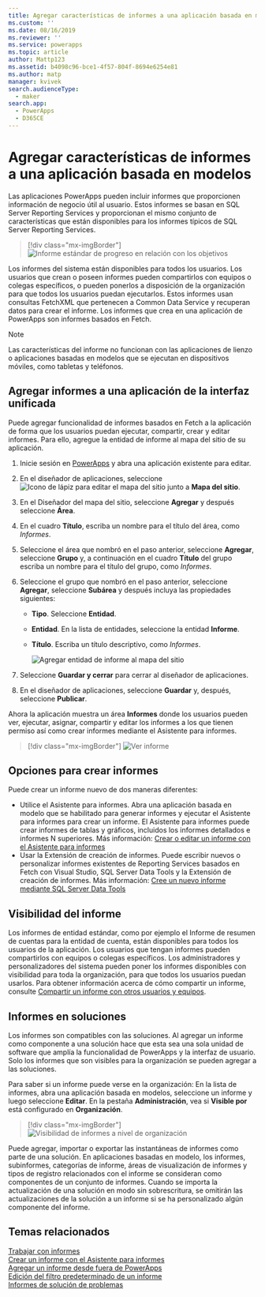 ```yaml
---
title: Agregar características de informes a una aplicación basada en modelos
ms.custom: ''
ms.date: 08/16/2019
ms.reviewer: ''
ms.service: powerapps
ms.topic: article
author: Mattp123
ms.assetid: b4098c96-bce1-4f57-804f-8694e6254e81
ms.author: matp
manager: kvivek
search.audienceType:
  - maker
search.app:
  - PowerApps
  - D365CE
---
```

# <a name="add-reporting-features-to-your-model-driven-app"></a>Agregar características de informes a una aplicación basada en modelos

Las aplicaciones PowerApps pueden incluir informes que proporcionen información de negocio útil al usuario. Estos informes se basan en SQL Server Reporting Services y proporcionan el mismo conjunto de características que están disponibles para los informes típicos de SQL Server Reporting Services.

> [!div class="mx-imgBorder"] 
> ![](media/progress-against-goals-report.png "Informe estándar de progreso en relación con los objetivos")

Los informes del sistema están disponibles para todos los usuarios. Los usuarios que crean o poseen informes pueden compartirlos con equipos o colegas específicos, o pueden ponerlos a disposición de la organización para que todos los usuarios puedan ejecutarlos. Estos informes usan consultas FetchXML que pertenecen a Common Data Service y recuperan datos para crear el informe. Los informes que crea en una aplicación de PowerApps son informes basados en Fetch.

> [!NOTE]
> Las características del informe no funcionan con las aplicaciones de lienzo o aplicaciones basadas en modelos que se ejecutan en dispositivos móviles, como tabletas y teléfonos. 

<!-- Reports can be built in either of the following ways.

- From a model-driven app using the report wizard. More information: [Create or edit a report using the Report Wizard](/dynamics365/customer-engagement/basics/create-edit-copy-report-wizard) 
- Create custom reports using SQL Server Data Tools and Report Authoring Extensions. More information: [Reporting and Analytics Guide](/dynamics365/customer-engagement/analytics/reporting-analytics-with-dynamics-365)  -->


## <a name="add-reporting-to-a-unified-interface-app"></a>Agregar informes a una aplicación de la interfaz unificada
Puede agregar funcionalidad de informes basados en Fetch a la aplicación de forma que los usuarios puedan ejecutar, compartir, crear y editar informes. Para ello, agregue la entidad de informe al mapa del sitio de su aplicación. 

1. Inicie sesión en [PowerApps](https://web.powerapps.com/?utm_source=padocs&utm_medium=linkinadoc&utm_campaign=referralsfromdoc) y abra una aplicación existente para editar. 
2. En el diseñador de aplicaciones, seleccione ![Icono de lápiz para editar el mapa del sitio](media/ccf-pencil-icon.png) junto a **Mapa del sitio**. 
3. En el Diseñador del mapa del sitio, seleccione **Agregar** y después seleccione **Área**. 
4. En el cuadro **Título**, escriba un nombre para el título del área, como *Informes*. 
5. Seleccione el área que nombró en el paso anterior, seleccione **Agregar**, seleccione **Grupo** y, a continuación en el cuadro **Título** del grupo escriba un nombre para el título del grupo, como *Informes*. 
6. Seleccione el grupo que nombró en el paso anterior, seleccione **Agregar**, seleccione **Subárea** y después incluya las propiedades siguientes: 

   - **Tipo**. Seleccione **Entidad**.
   - **Entidad**. En la lista de entidades, seleccione la entidad **Informe**.  
   - **Título**. Escriba un título descriptivo, como *Informes*.

      ![Agregar entidad de informe al mapa del sitio](media/report-entity-sitemap.png)

7. Seleccione **Guardar y cerrar** para cerrar al diseñador de aplicaciones. 


8. En el diseñador de aplicaciones, seleccione **Guardar** y, después, seleccione **Publicar**.

Ahora la aplicación muestra un área **Informes** donde los usuarios pueden ver, ejecutar, asignar, compartir y editar los informes a los que tienen permiso así como crear informes mediante el Asistente para informes. 

> [!div class="mx-imgBorder"] 
> ![](media/report-feature-in-app.png "Ver informe")

## <a name="options-for-creating-new-reports"></a>Opciones para crear informes
Puede crear un informe nuevo de dos maneras diferentes:
- Utilice el Asistente para informes. Abra una aplicación basada en modelo que se habilitado para generar informes y ejecutar el Asistente para informes para crear un informe. El Asistente para informes puede crear informes de tablas y gráficos, incluidos los informes detallados e informes N superiores. Más información: [Crear o editar un informe con el Asistente para informes](../../user/create-report-with-wizard.md) 
- Usar la Extensión de creación de informes. Puede escribir nuevos o personalizar informes existentes de Reporting Services basados en Fetch con Visual Studio, SQL Server Data Tools y la Extensión de creación de informes. Más información: [Cree un nuevo informe mediante SQL Server Data Tools](/dynamics365/customer-engagement/analytics/create-a-new-report-using-sql-server-data-tools)

## <a name="report-visibility"></a>Visibilidad del informe
Los informes de entidad estándar, como por ejemplo el Informe de resumen de cuentas para la entidad de cuenta, están disponibles para todos los usuarios de la aplicación. Los usuarios que tengan informes pueden compartirlos con equipos o colegas específicos. Los administradores y personalizadores del sistema pueden poner los informes disponibles con visibilidad para toda la organización, para que todos los usuarios puedan usarlos. Para obtener información acerca de cómo compartir un informe, consulte [Compartir un informe con otros usuarios y equipos](../../user/work-with-reports.md#share-a-report-with-other-users-or-teams). 

## <a name="reports-in-solutions"></a>Informes en soluciones
Los informes son compatibles con las soluciones. Al agregar un informe como componente a una solución hace que esta sea una sola unidad de software que amplía la funcionalidad de PowerApps y la interfaz de usuario. Solo los informes que son visibles para la organización se pueden agregar a las soluciones.

Para saber si un informe puede verse en la organización: En la lista de informes, abra una aplicación basada en modelos, seleccione un informe y luego seleccione **Editar**. En la pestaña **Administración**, vea si **Visible por** está configurado en **Organización**. 

> [!div class="mx-imgBorder"] 
> ![](media/report-scope.png "Visibilidad de informes a nivel de organización")

Puede agregar, importar o exportar las instantáneas de informes como parte de una solución. En aplicaciones basadas en modelo, los informes, subinformes, categorías de informe, áreas de visualización de informes y tipos de registro relacionados con el informe se consideran como componentes de un conjunto de informes. Cuando se importa la actualización de una solución en modo sin sobrescritura, se omitirán las actualizaciones de la solución a un informe si se ha personalizado algún componente del informe.

## <a name="related-topics"></a>Temas relacionados
[Trabajar con informes](/powerapps/user/work-with-reports)<br/>
[Crear un informe con el Asistente para informes](/powerapps/user/create-report-with-wizard)<br/>
[Agregar un informe desde fuera de PowerApps](/powerapps/user/add-existing-report)<br/>
[Edición del filtro predeterminado de un informe](/powerapps/user/edit-report-filter)<br/>
[Informes de solución de problemas](/powerapps/user/troubleshoot-reports)
